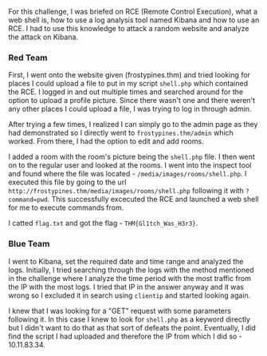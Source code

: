 For this challenge, I was briefed on RCE (Remote Control Execution), what a web shell is, how to use a log analysis tool named Kibana and how to use an RCE. I had to use this knowledge to attack a random website and analyze the attack on Kibana.

### Red Team
First, I went onto the website given (frostypines.thm) and tried looking for places I could upload a file to put in my script `shell.php` which contained the RCE. I logged in and out multiple times and searched around for the option to upload a profile picture. Since there wasn't one and there weren't any other places I could upload a file, I was trying to log in through admin. 

After trying a few times, I realized I can simply go to the admin page as they had demonstrated so I directly went to `frostypines.thm/admin` which worked. From there, I had the option to edit and add rooms. 

I added a room with the room's picture being the `shell.php` file. I then went on to the regular user and looked at the rooms. I went into the inspect tool and found where the file was located - `/media/images/rooms/shell.php`. I executed this file by going to the url `http://frostypines.thm/media/images/rooms/shell.php` following it with `?command=pwd`. This successfully excecuted the RCE and launched a web shell for me to execute commands from. 

I catted `flag.txt` and got the flag - `THM{Gl1tch_Was_H3r3}`.

### Blue Team

I went to Kibana, set the required date and time range and analyzed the logs. Initially, I tried searching through the logs with the method mentioned in the challenge where I analyze the time period with the most traffic from the IP with the most logs. I tried that IP in the answer anyway and it was wrong so I excluded it in search using `clientip` and started looking again. 

I knew that I was looking for a "GET" request with some parameters following it. In this case I knew to look for `shell.php` as a keyword directly but I didn't want to do that as that sort of defeats the point. Eventually, I did find the script I had uploaded and therefore the IP from which I did so - 10.11.83.34.